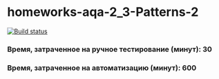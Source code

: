 # homeworks-aqa-2_3-Patterns-2
[![Build status](https://ci.appveyor.com/api/projects/status/jrxebxn5nnxh43m5?svg=true)](https://ci.appveyor.com/project/edgaraga/homeworks-aqa-2-3-patterns-2-471rv)
### Время, затраченное на ручное тестирование (минут): 30
### Время, затраченное на автоматизацию (минут): 600
